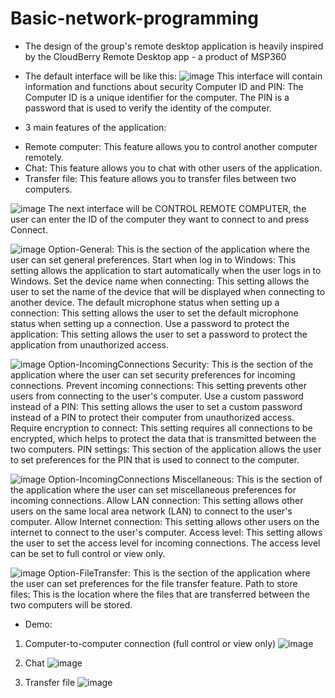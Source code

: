 # Basic-network-programming
- The design of the group's remote desktop application is heavily inspired by the CloudBerry Remote Desktop app - a product of MSP360

- The default interface will be like this:
![image](https://github.com/nguyendinhkha/Basic-network-programming/assets/82517228/c1b29a6a-4a28-431f-a843-0d6edc37f2ae)
This interface will contain information and functions about security
Computer ID and PIN: The Computer ID is a unique identifier for the computer. The PIN is a password that is used to verify the identity of the computer.
- 3 main features of the application:
+ Remote computer: This feature allows you to control another computer remotely.
+ Chat: This feature allows you to chat with other users of the application.
+ Transfer file: This feature allows you to transfer files between two computers.

![image](https://github.com/nguyendinhkha/Basic-network-programming/assets/82517228/7d10e510-5b58-4797-84e3-c9f126a1c1f6)
The next interface will be CONTROL REMOTE COMPUTER, the user can enter the ID of the computer they want to connect to and press Connect.

![image](https://github.com/nguyendinhkha/Basic-network-programming/assets/82517228/883500fa-e1fe-444c-950b-76bcedc0e643)
Option-General: This is the section of the application where the user can set general preferences.
Start when log in to Windows: This setting allows the application to start automatically when the user logs in to Windows.
Set the device name when connecting: This setting allows the user to set the name of the device that will be displayed when connecting to another device.
The default microphone status when setting up a connection: This setting allows the user to set the default microphone status when setting up a connection.
Use a password to protect the application: This setting allows the user to set a password to protect the application from unauthorized access.

![image](https://github.com/nguyendinhkha/Basic-network-programming/assets/82517228/e8315669-e10e-41d1-a702-716729349c4c)
Option-IncomingConnections Security: This is the section of the application where the user can set security preferences for incoming connections.
Prevent incoming connections: This setting prevents other users from connecting to the user's computer.
Use a custom password instead of a PIN: This setting allows the user to set a custom password instead of a PIN to protect their computer from unauthorized access.
Require encryption to connect: This setting requires all connections to be encrypted, which helps to protect the data that is transmitted between the two computers.
PIN settings: This section of the application allows the user to set preferences for the PIN that is used to connect to the computer.

![image](https://github.com/nguyendinhkha/Basic-network-programming/assets/82517228/427b8292-72f3-41a0-8efd-8f2fc43994da)
Option-IncomingConnections Miscellaneous: This is the section of the application where the user can set miscellaneous preferences for incoming connections.
Allow LAN connection: This setting allows other users on the same local area network (LAN) to connect to the user's computer.
Allow Internet connection: This setting allows other users on the internet to connect to the user's computer.
Access level: This setting allows the user to set the access level for incoming connections. The access level can be set to full control or view only.

![image](https://github.com/nguyendinhkha/Basic-network-programming/assets/82517228/ffa1ab99-350a-4c46-82c2-31f5889e5a4b)
Option-FileTransfer: This is the section of the application where the user can set preferences for the file transfer feature.
Path to store files: This is the location where the files that are transferred between the two computers will be stored.

- Demo:
1. Computer-to-computer connection (full control or view only)
![image](https://github.com/nguyendinhkha/Basic-network-programming/assets/82517228/b01b3167-7a5f-4019-b141-8efe55d817c6)

2. Chat
![image](https://github.com/nguyendinhkha/Basic-network-programming/assets/82517228/71370b4f-24d2-46af-bac2-fffa2fc00227)

3. Transfer file
![image](https://github.com/nguyendinhkha/Basic-network-programming/assets/82517228/bbbec646-56e3-4c82-b1ce-76320ad8eb0e)
